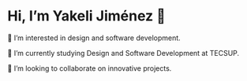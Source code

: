 # Hi, I’m Yakeli Jiménez 👋

👀 I’m interested in design and software development.

🌱 I’m currently studying Design and Software Development at TECSUP.

💞️ I’m looking to collaborate on innovative projects.

